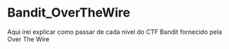 # Bandit_OverTheWire
Aqui irei explicar como passar de cada nível do CTF Bandit fornecido pela Over The Wire
